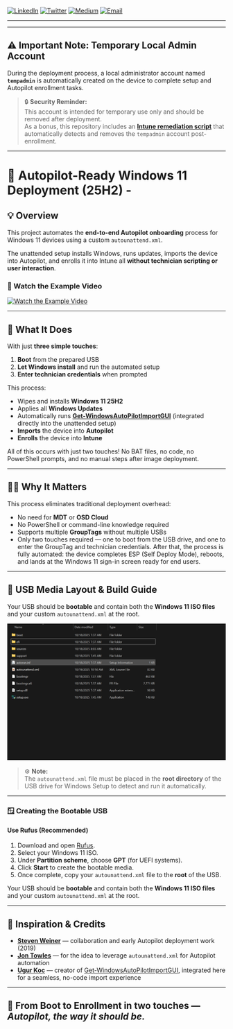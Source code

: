 [![LinkedIn](https://img.shields.io/badge/LinkedIn-0A66C2?style=for-the-badge&logo=linkedin&logoColor=white)](https://www.linkedin.com/in/markorr321/)
[![Twitter](https://img.shields.io/badge/Twitter-1DA1F2?style=for-the-badge&logo=twitter&logoColor=white)](https://x.com/MarkHunterOrr)
[![Medium](https://img.shields.io/badge/Medium-000000?style=for-the-badge&logo=medium&logoColor=white)](https://medium.com/@markhunterorr)
[![Email](https://img.shields.io/badge/Email-D14836?style=for-the-badge&logo=gmail&logoColor=white)](mailto:markorr321@gmail.com)

---

---

## ⚠️ Important Note: Temporary Local Admin Account

During the deployment process, a local administrator account named **`tempadmin`** is automatically created on the device to complete setup and Autopilot enrollment tasks.

> 🔒 **Security Reminder:**  
> This account is intended for temporary use only and should be removed after deployment.  
> As a bonus, this repository includes an [**Intune remediation script**](https://github.com/markorr321/autounattend_and_autopilotinfoimportgui/tree/main/Intune%20Remediation) that automatically detects and removes the `tempadmin` account post-enrollment.

---


# 🧰 Autopilot-Ready Windows 11 Deployment (25H2) - 

## 💡 Overview
This project automates the **end-to-end Autopilot onboarding** process for Windows 11 devices using a custom `autounattend.xml`.

The unattended setup installs Windows, runs updates, imports the device into Autopilot, and enrolls it into Intune all **without technician scripting or user interaction**.

### 🎥 Watch the Example Video
[![Watch the Example Video](https://img.youtube.com/vi/90yOurzSGT4/0.jpg)](https://youtu.be/90yOurzSGT4?si=8eL8daCTa03LAy8T)

---

## 🚀 What It Does

With just **three simple touches**:

1. **Boot** from the prepared USB  
2. **Let Windows install** and run the automated setup  
3. **Enter technician credentials** when prompted  

This process:

- Wipes and installs **Windows 11 25H2**  
- Applies all **Windows Updates**  
- Automatically runs **[Get-WindowsAutoPilotImportGUI](https://github.com/ugurkocde/AutoPilot_Import_GUI)** (integrated directly into the unattended setup)  
- **Imports** the device into **Autopilot**  
- **Enrolls** the device into **Intune**

All of this occurs with just two touches! No BAT files, no code, no PowerShell prompts, and no manual steps after image deployment.

---

## 🧑‍💻 Why It Matters

This process eliminates traditional deployment overhead:

- No need for **MDT** or **OSD Cloud**  
- No PowerShell or command-line knowledge required  
- Supports multiple **GroupTags** without multiple USBs  
- Only two touches required — one to boot from the USB drive, and one to enter the GroupTag and technician credentials. After that, the process is fully automated: the device completes ESP (Self Deploy Mode), reboots, and lands at the Windows 11 sign-in screen ready for end users.

---

## 💾 USB Media Layout & Build Guide

Your USB should be **bootable** and contain both the **Windows 11 ISO files** and your custom `autounattend.xml` at the root.

![USB Structure](https://github.com/markorr321/autounattend_and_autopilotinfoimportgui/blob/main/images/USB%20Structure.png)

> ⚙️ **Note:**  
> The `autounattend.xml` file must be placed in the **root directory** of the USB drive for Windows Setup to detect and run it automatically.

---

### 🪟 Creating the Bootable USB

#### Use Rufus (Recommended)
1. Download and open [Rufus](https://rufus.ie).  
2. Select your Windows 11 ISO.  
3. Under **Partition scheme**, choose **GPT** (for UEFI systems).  
4. Click **Start** to create the bootable media.  
5. Once complete, copy your `autounattend.xml` file to the **root** of the USB.


Your USB should be **bootable** and contain both the **Windows 11 ISO files** and your custom `autounattend.xml` at the root.

---

## 🙏 Inspiration & Credits

- **[Steven Weiner](https://www.linkedin.com/in/stevew25/)** — collaboration and early Autopilot deployment work (2019)  
- **[Jon Towles](https://www.linkedin.com/in/jontowles/)** — for the idea to leverage `autounattend.xml` for Autopilot automation  
- **[Ugur Koc](https://www.linkedin.com/in/ugurkocde/)** — creator of [Get-WindowsAutoPilotImportGUI](https://github.com/ugurkocde/AutoPilot_Import_GUI), integrated here for a seamless, no-code import experience  

---

## 🚀 From Boot to Enrollment in two touches — *Autopilot, the way it should be.*





